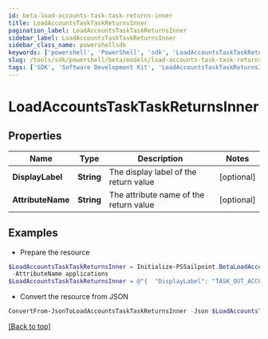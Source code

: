 ```yaml
---
id: beta-load-accounts-task-task-returns-inner
title: LoadAccountsTaskTaskReturnsInner
pagination_label: LoadAccountsTaskTaskReturnsInner
sidebar_label: LoadAccountsTaskTaskReturnsInner
sidebar_class_name: powershellsdk
keywords: ['powershell', 'PowerShell', 'sdk', 'LoadAccountsTaskTaskReturnsInner', 'BetaLoadAccountsTaskTaskReturnsInner'] 
slug: /tools/sdk/powershell/beta/models/load-accounts-task-task-returns-inner
tags: ['SDK', 'Software Development Kit', 'LoadAccountsTaskTaskReturnsInner', 'BetaLoadAccountsTaskTaskReturnsInner']
---
```



# LoadAccountsTaskTaskReturnsInner

## Properties

Name | Type | Description | Notes
------------ | ------------- | ------------- | -------------
**DisplayLabel** | **String** | The display label of the return value | [optional] 
**AttributeName** | **String** | The attribute name of the return value | [optional] 

## Examples

- Prepare the resource
```powershell
$LoadAccountsTaskTaskReturnsInner = Initialize-PSSailpoint.BetaLoadAccountsTaskTaskReturnsInner  -DisplayLabel TASK_OUT_ACCOUNT_AGGREGATION_APPLICATIONS `
 -AttributeName applications
$LoadAccountsTaskTaskReturnsInner = @"{  "DisplayLabel": "TASK_OUT_ACCOUNT_AGGREGATION_APPLICATIONS", "AttributeName": "applications" }"@
```

- Convert the resource from JSON
```powershell
ConvertFrom-JsonToLoadAccountsTaskTaskReturnsInner -Json $LoadAccountsTaskTaskReturnsInner
```


[[Back to top]](#) 

